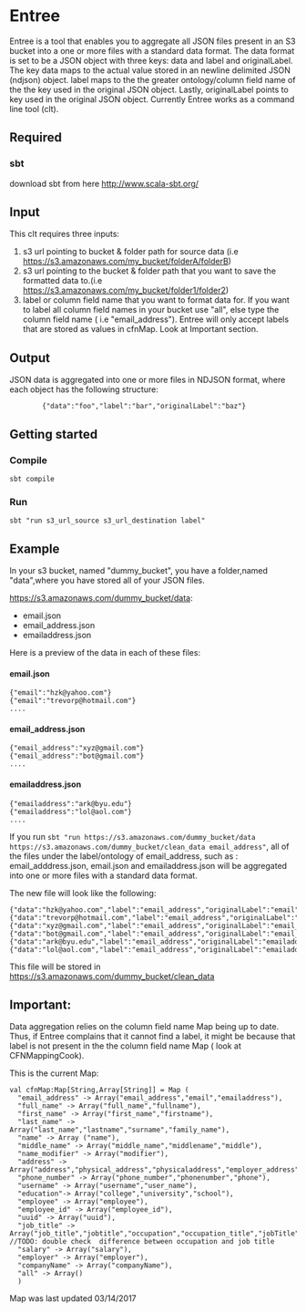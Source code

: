 # Entree
Entree is a tool that enables you to aggregate all  JSON files present in an S3 bucket
into a one or more files with a standard data format. The data format is set to be a JSON object with three keys: data and label and originalLabel.
The key data maps to the actual value stored in an  newline delimited JSON (ndjson) object. label maps to the the greater ontology/column field name of the
the key used in the original JSON object. Lastly, originalLabel points to key used in the original JSON object.
Currently Entree works as a command line tool (clt).

## Required
### sbt
download sbt from here http://www.scala-sbt.org/

## Input
This clt requires three inputs:
  1. s3 url pointing to bucket & folder path for source data (i.e https://s3.amazonaws.com/my_bucket/folderA/folderB)
  2. s3 url pointing to the bucket & folder path that you want to save the formatted data to.(i.e https://s3.amazonaws.com/my_bucket/folder1/folder2)
  3. label or column field name that you want to format data for. If you want to label all column field names in your bucket use "all",
  else type the column field name ( i.e "email_address"). Entree will only accept labels that are stored as values in cfnMap. Look at Important section.

## Output
JSON data is aggregated into one or more files in NDJSON format, where each object has the following structure:

```
        {"data":"foo","label":"bar","originalLabel":"baz"}
```

## Getting started

### Compile
```sbt compile```

### Run
```sbt "run s3_url_source s3_url_destination label" ```

## Example

In your s3 bucket, named "dummy_bucket", you have a folder,named "data",where you have stored all of your JSON files.

https://s3.amazonaws.com/dummy_bucket/data:
  -  email.json
  -  email_address.json
  -  emailaddress.json

Here is a preview of the data in each of these files:

#### email.json
```
{"email":"hzk@yahoo.com"}
{"email":"trevorp@hotmail.com"}
....
```

#### email_address.json
```
{"email_address":"xyz@gmail.com"}
{"email_address":"bot@gmail.com"}
....
```

#### emailaddress.json
```
{"emailaddress":"ark@byu.edu"}
{"emailaddress":"lol@aol.com"}
....
```

If you run ``` sbt "run https://s3.amazonaws.com/dummy_bucket/data https://s3.amazonaws.com/dummy_bucket/clean_data email_address" ```, all of the files under the label/ontology of email_address, such as : email_adddress.json, email.json and emailaddress.json will be aggregated into one or more files with a standard data format.

The new file will look like the following:

```
{"data":"hzk@yahoo.com","label":"email_address","originalLabel":"email"}
{"data":"trevorp@hotmail.com","label":"email_address","originalLabel":"email"}
{"data":"xyz@gmail.com","label":"email_address","originalLabel":"email_address"}
{"data":"bot@gmail.com","label":"email_address","originalLabel":"email_address"}
{"data":"ark@byu.edu","label":"email_address","originalLabel":"emailaddress"}
{"data":"lol@aol.com","label":"email_address","originalLabel":"emailaddress"}
```
This file will be stored in https://s3.amazonaws.com/dummy_bucket/clean_data

## Important:
 Data aggregation relies on the column field name Map being up to date. Thus, if Entree complains that it cannot find a label, it might be because
 that label is not present in the the column field name Map ( look at CFNMappingCook).


 This is the current Map:

 ```
 val cfnMap:Map[String,Array[String]] = Map (
   "email_address" -> Array("email_address","email","emailaddress"),
   "full_name" -> Array("full_name","fullname"),
   "first_name" -> Array("first_name","firstname"),
   "last_name" -> Array("last_name","lastname","surname","family_name"),
   "name" -> Array ("name"),
   "middle_name" -> Array("middle_name","middlename","middle"),
   "name_modifier" -> Array("modifier"),
   "address" -> Array("address","physical_address","physicaladdress","employer_address","work_address"),
   "phone_number" -> Array("phone_number","phonenumber","phone"),
   "username" -> Array("username","user_name"),
   "education"-> Array("college","university","school"),
   "employee" -> Array("employee"),
   "employee_id" -> Array("employee_id"),
   "uuid" -> Array("uuid"),
   "job_title" -> Array("job_title","jobtitle","occupation","occupation_title","jobTitle"), //TODO: double check  difference between occupation and job title
   "salary" -> Array("salary"),
   "employer" -> Array("employer"),
   "companyName" -> Array("companyName"),
   "all" -> Array()
   )
```
 Map was last updated 03/14/2017


